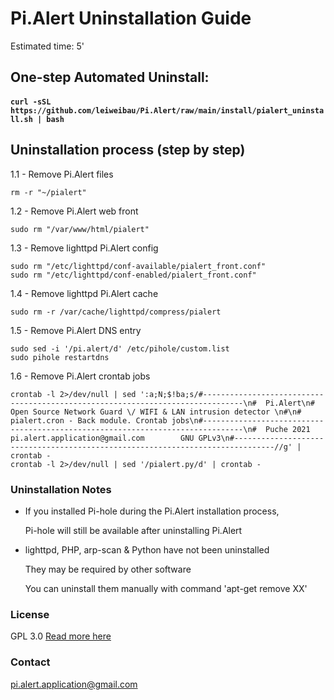 # Pi.Alert Uninstallation Guide
<!--- --------------------------------------------------------------------- --->
Estimated time: 5'


## One-step Automated Uninstall:
<!--- --------------------------------------------------------------------- --->
  #### `curl -sSL https://github.com/leiweibau/Pi.Alert/raw/main/install/pialert_uninstall.sh | bash`

## Uninstallation process (step by step)
<!--- --------------------------------------------------------------------- --->

1.1 - Remove Pi.Alert files
  ```
  rm -r "~/pialert"
  ```

1.2 - Remove Pi.Alert web front
  ```
  sudo rm "/var/www/html/pialert"
  ```

1.3 - Remove lighttpd Pi.Alert config
  ```
  sudo rm "/etc/lighttpd/conf-available/pialert_front.conf"
  sudo rm "/etc/lighttpd/conf-enabled/pialert_front.conf"
  ```

1.4 - Remove lighttpd Pi.Alert cache
  ```
  sudo rm -r /var/cache/lighttpd/compress/pialert
  ```

1.5 - Remove Pi.Alert DNS entry
  ```
  sudo sed -i '/pi.alert/d' /etc/pihole/custom.list
  sudo pihole restartdns
  ```

1.6 - Remove Pi.Alert crontab jobs
  ```
  crontab -l 2>/dev/null | sed ':a;N;$!ba;s/#-------------------------------------------------------------------------------\n#  Pi.Alert\n#  Open Source Network Guard \/ WIFI & LAN intrusion detector \n#\n#  pialert.cron - Back module. Crontab jobs\n#-------------------------------------------------------------------------------\n#  Puche 2021        pi.alert.application@gmail.com        GNU GPLv3\n#-------------------------------------------------------------------------------//g' | crontab -
  crontab -l 2>/dev/null | sed '/pialert.py/d' | crontab -
  ```

### Uninstallation Notes
<!--- --------------------------------------------------------------------- --->
  - If you installed Pi-hole during the Pi.Alert installation process,
 
    Pi-hole will still be available after uninstalling Pi.Alert


  - lighttpd, PHP, arp-scan & Python have not been uninstalled
 
    They may be required by other software
    
    You can uninstall them manually with command 'apt-get remove XX'

### License
  GPL 3.0
  [Read more here](../LICENSE.txt)

### Contact
  pi.alert.application@gmail.com
